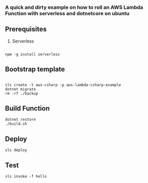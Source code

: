### A quick and dirty example on how to roll an AWS Lambda Function with serverless and dotnetcore on ubuntu

## Prerequisites

1) Serverless

```shell

npm -g install serverless
```

## Bootstrap template

```shell

sls create -t aws-csharp -p aws-lambda-csharp-example
dotnet migrate
rm -rf ./backup

```

## Build Function

```shell
dotnet restore
./build.sh
```

## Deploy

```shell
sls deploy
```

## Test

```shell
sls invoke -f hello
```
